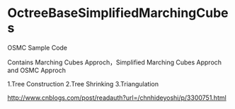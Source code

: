 OctreeBaseSimplifiedMarchingCubes
=================================

OSMC Sample Code

Contains Marching Cubes Approch，Simplified Marching Cubes Approch and OSMC Approch

1.Tree Construction
2.Tree Shrinking
3.Triangulation

http://www.cnblogs.com/post/readauth?url=/chnhideyoshi/p/3300751.html
